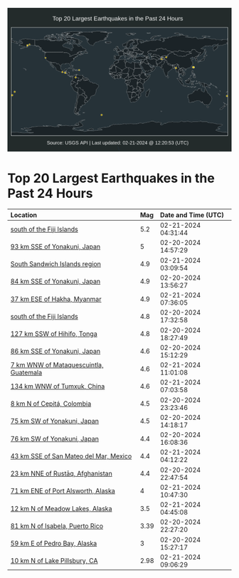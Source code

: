![Map](./map.png)

# Top 20 Largest Earthquakes in the Past 24 Hours

| Location | Mag | Date and Time (UTC) |
|:---|:---|:---|
| [south of the Fiji Islands](https://earthquake.usgs.gov/earthquakes/eventpage/us7000m0hp) | 5.2 | 02-21-2024 04:31:44 |
| [93 km SSE of Yonakuni, Japan](https://earthquake.usgs.gov/earthquakes/eventpage/us7000m0cb) | 5 | 02-20-2024 14:57:29 |
| [South Sandwich Islands region](https://earthquake.usgs.gov/earthquakes/eventpage/us7000m0h6) | 4.9 | 02-21-2024 03:09:54 |
| [84 km SSE of Yonakuni, Japan](https://earthquake.usgs.gov/earthquakes/eventpage/us7000m0c7) | 4.9 | 02-20-2024 13:56:27 |
| [37 km ESE of Hakha, Myanmar](https://earthquake.usgs.gov/earthquakes/eventpage/us7000m0ia) | 4.9 | 02-21-2024 07:36:05 |
| [south of the Fiji Islands](https://earthquake.usgs.gov/earthquakes/eventpage/us7000m0e9) | 4.8 | 02-20-2024 17:32:58 |
| [127 km SSW of Hihifo, Tonga](https://earthquake.usgs.gov/earthquakes/eventpage/us7000m0ef) | 4.8 | 02-20-2024 18:27:49 |
| [86 km SSE of Yonakuni, Japan](https://earthquake.usgs.gov/earthquakes/eventpage/us7000m0cc) | 4.6 | 02-20-2024 15:12:29 |
| [7 km WNW of Mataquescuintla, Guatemala](https://earthquake.usgs.gov/earthquakes/eventpage/us7000m0iw) | 4.6 | 02-21-2024 11:01:08 |
| [134 km WNW of Tumxuk, China](https://earthquake.usgs.gov/earthquakes/eventpage/us7000m0i7) | 4.6 | 02-21-2024 07:03:58 |
| [8 km N of Cepitá, Colombia](https://earthquake.usgs.gov/earthquakes/eventpage/us7000m0g8) | 4.5 | 02-20-2024 23:23:46 |
| [75 km SW of Yonakuni, Japan](https://earthquake.usgs.gov/earthquakes/eventpage/us7000m0c9) | 4.5 | 02-20-2024 14:18:17 |
| [76 km SW of Yonakuni, Japan](https://earthquake.usgs.gov/earthquakes/eventpage/us7000m0d0) | 4.4 | 02-20-2024 16:08:36 |
| [43 km SSE of San Mateo del Mar, Mexico](https://earthquake.usgs.gov/earthquakes/eventpage/us7000m0hl) | 4.4 | 02-21-2024 04:12:22 |
| [23 km NNE of Rustāq, Afghanistan](https://earthquake.usgs.gov/earthquakes/eventpage/us7000m0g5) | 4.4 | 02-20-2024 22:47:54 |
| [71 km ENE of Port Alsworth, Alaska](https://earthquake.usgs.gov/earthquakes/eventpage/ak0242e66il5) | 4 | 02-21-2024 10:47:30 |
| [12 km N of Meadow Lakes, Alaska](https://earthquake.usgs.gov/earthquakes/eventpage/ak0242e2lfx9) | 3.5 | 02-21-2024 04:45:08 |
| [81 km N of Isabela, Puerto Rico](https://earthquake.usgs.gov/earthquakes/eventpage/pr71440698) | 3.39 | 02-20-2024 22:27:20 |
| [59 km E of Pedro Bay, Alaska](https://earthquake.usgs.gov/earthquakes/eventpage/us7000m0cf) | 3 | 02-20-2024 15:27:17 |
| [10 km N of Lake Pillsbury, CA](https://earthquake.usgs.gov/earthquakes/eventpage/nc74005466) | 2.98 | 02-21-2024 09:06:29 |
